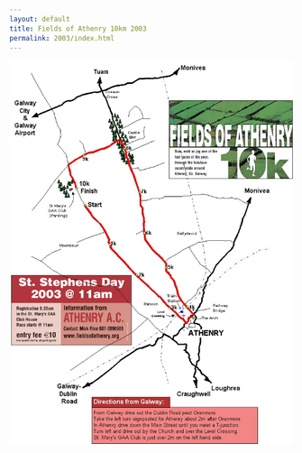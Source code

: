 ```yaml
---
layout: default
title: Fields of Athenry 10km 2003
permalink: 2003/index.html
---
```

<img src="/media/photos/2003/Route_Map.jpg" />
